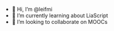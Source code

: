 - 👋 Hi, I’m @leifmi
- 🌱 I’m currently learning about LiaScript
- 💞️ I’m looking to collaborate on MOOCs


<!---
leifmi/leifmi is a ✨ special ✨ repository because its `README.md` (this file) appears on your GitHub profile.
You can click the Preview link to take a look at your changes.
--->
